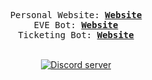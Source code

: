 <p align="center">
  <samp>
    Personal Website:
    <b><a href="https://gokimax.netlify.app/">Website</a></b>
  </samp>
<br>
  <samp>
    EVE Bot:
    <b><a href="https://gokiimax.github.io/EVE">Website</a></b>
  </samp>
<br>
<samp>
	Ticketing Bot:
	<b><a href="https://gokiimax.github.io/ticketing">Website</a></b>
</samp>
<br> 
<br> 
	<p align="center">
		<a href="https://discord.gg/yVWygKS3Xn">
			<img src="https://canary.discordapp.com/api/guilds/999373116918743100/embed.png" alt="Discord server">
		</a>
	</p>
</p>
